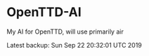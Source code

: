 # OpenTTD-AI
My AI for OpenTTD, will use primarily air

Latest backup: Sun Sep 22 20:32:01 UTC 2019
